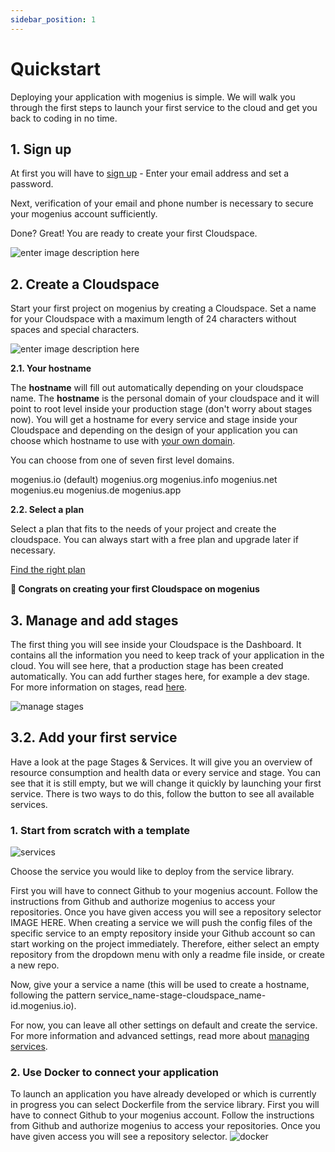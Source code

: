 ```yaml
---
sidebar_position: 1
---
```


# Quickstart
Deploying your application with mogenius is simple. We will walk you through the first steps to launch your first service to the cloud and get you back to coding in no time.

## **1. Sign up​**
At first you will have to [sign up](https://studio.mogenius.com/user/registration) - Enter your email address and set a password.

Next, verification of your email and phone number is necessary to secure your mogenius account sufficiently.

Done? Great! You are ready to create your first Cloudspace.

![enter image description here](https://api.mogenius.com/file/id/c2d27ebb-a5a1-4407-b82a-e3b73d1f192d)

## **2. Create a Cloudspace**

Start your first project on mogenius by creating a Cloudspace. Set a name for your Cloudspace with a maximum length of 24 characters without spaces and special characters.

![enter image description here](https://api.mogenius.com/file/id/e13f43d9-0a18-49ce-96b3-ca27a7de5fa7)

**2.1. Your hostname**

The **hostname** will fill out automatically depending on your cloudspace name. The **hostname** is the personal domain of your cloudspace and it will point to root level inside your production stage (don't worry about stages now). You will get a hostname for every service and stage inside your Cloudspace and depending on the design of your application you can choose which hostname to use with [your own domain](#).

You can choose from one of seven first level domains.

mogenius.io (default)
mogenius.org
mogenius.info
mogenius.net
mogenius.eu
mogenius.de
mogenius.app

**2.2. Select a plan**

Select a plan that fits to the needs of your project and create the cloudspace. You can always start with a free plan and upgrade later if necessary.

[Find the right plan](#)

**🥳 Congrats on creating your first Cloudspace on mogenius**

## **3. Manage and add stages**

The first thing you will see inside your Cloudspace is the Dashboard. It contains all the information you need to keep track of your application in the cloud. You will see here, that a production stage has been created automatically. You can add further stages here, for example a dev stage. For more information on stages, read [here](#).

![manage stages](https://api.mogenius.com/file/id/c0267b73-b52f-4378-ac61-6b2717e51147)

## **3.2. Add your first service**

Have a look at the page Stages & Services. It will give you an overview of resource consumption and health data or every service and stage. You can see that it is still empty, but we will change it quickly by launching your first service. There is two ways to do this, follow the button to see all available services.

### 1. Start from scratch with a template

![services](https://api.mogenius.com/file/id/653f94b7-b2de-444d-a387-90ac3352be98)

Choose the service you would like to deploy from the service library.

First you will have to connect Github to your mogenius account. Follow the instructions from Github and authorize mogenius to access your repositories. Once you have given access you will see a repository selector IMAGE HERE. When creating a service we will push the config files of the specific service to an empty repository inside your Github account so can start working on the project immediately. Therefore, either select an empty repository from the dropdown menu with only a readme file inside, or create a new repo.

Now, give your a service a name (this will be used to create a hostname, following the pattern service_name-stage-cloudspace_name-id.mogenius.io).

For now, you can leave all other settings on default and create the service. For more information and advanced settings, read more about [managing services](#).

### 2. Use Docker to connect your application

To launch an application you have already developed or which is currently in progress you can select Dockerfile from the service library. First you will have to connect Github to your mogenius account. Follow the instructions from Github and authorize mogenius to access your repositories. Once you have given access you will see a repository selector.
![docker](https://api.mogenius.com/file/id/c6776718-d86a-48c1-9ca7-619f3482acd3)
